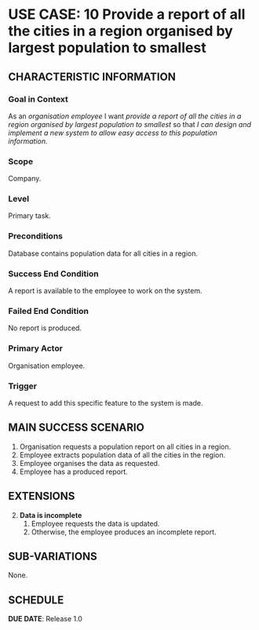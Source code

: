 # USE CASE: 10 Provide a report of all the cities in a region organised by largest population to smallest

## CHARACTERISTIC INFORMATION

### Goal in Context

As an *organisation employee* I want *provide a report of all the cities in a region organised by largest population to smallest* so that *I can design and implement a new system to allow easy access to this population information.*

### Scope

Company.

### Level

Primary task.

### Preconditions

Database contains population data for all cities in a region.

### Success End Condition

A report is available to the employee to work on the system.

### Failed End Condition

No report is produced.

### Primary Actor

Organisation employee.

### Trigger

A request to add this specific feature to the system is made.

## MAIN SUCCESS SCENARIO

1. Organisation requests a population report on all cities in a region.
2. Employee extracts population data of all the cities in the region.
3. Employee organises the data as requested.
4. Employee has a produced report.

## EXTENSIONS

2. **Data is incomplete**
    1. Employee requests the data is updated.
    2. Otherwise, the employee produces an incomplete report.

## SUB-VARIATIONS

None.

## SCHEDULE

**DUE DATE**: Release 1.0